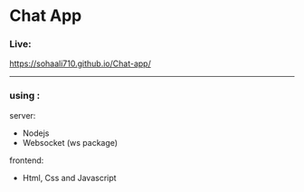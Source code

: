 # Chat App

### Live:  
https://sohaali710.github.io/Chat-app/

---------------------------------------
### using :
server:
- Nodejs
- Websocket (ws package)

frontend:
- Html, Css and Javascript
